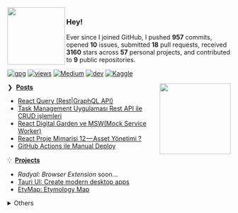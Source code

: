 <a href="https://www.youtube.com/watch?v=m_GoB8SFOeM">
<img align="left" src="https://user-images.githubusercontent.com/16024979/164560590-ff6597ae-1b20-409f-9930-6ce8d8155135.gif" width="130" /></a>

### Hey!

Ever since I joined GitHub, I pushed **957** commits, opened **10** issues, submitted **18** pull requests, received **3160** stars across **57** personal projects, and contributed to **9** public repositories.

[![gpg](https://img.shields.io/badge/gpg-399BB7FF25D68355-313131?style=flat&labelColor=4f4f4f&color=313131)](https://github.com/agmmnn.gpg) [![views](https://komarev.com/ghpvc/?username=agmmnn&style=flat&color=313131&label=views)](https://github.com/agmmnn) [![Medium](https://img.shields.io/badge/Medium-12100E?style=flat&logo=medium&logoColor=white)](https://medium.com/@agmmnn) [![dev](https://img.shields.io/badge/agmmnn.dev-313e80?style=flat&logo=&logoColor=white)](https://agmmnn.dev/) [![Kaggle](https://img.shields.io/badge/Kaggle-035a7d?style=flat&logo=kaggle&logoColor=white)](https://www.kaggle.com/agmmnn/datasets)

<a href="https://www.youtube.com/watch?v=EyO4jjnQcfI">
<img align="right" src="https://user-images.githubusercontent.com/16024979/164562040-e1cf2d5a-ca27-4060-9c83-d8fd0fd22622.png" width="160" /></a>

❯ &nbsp;**[Posts](https://agmmnn.dev/blog)**

<!-- BLOG-POST-LIST:START -->
- [React Query &lpar;Rest|GraphQL API&rpar;](https://medium.com/frontend-development-with-js/react-query-rest-graphql-api-141792746a44?source=rss-67ea4f73fc7------2)
- [Task Management Uygulaması Rest API ile CRUD işlemleri](https://medium.com/frontend-development-with-js/task-management-uygulamas%C4%B1-rest-api-ile-crud-i%C5%9Flemleri-16c37afe4447?source=rss-67ea4f73fc7------2)
- [React Digital Garden ve MSW&lpar;Mock Service Worker&rpar;](https://medium.com/frontend-development-with-js/react-digital-garden-ve-msw-mock-service-worker-d9c794146edc?source=rss-67ea4f73fc7------2)
- [React Proje Mimarisi 12 — Asset Yönetimi ?](https://medium.com/frontend-development-with-js/react-proje-mimarisi-12-asset-y%C3%B6netimi-b17c797b3e56?source=rss-67ea4f73fc7------2)
- [GitHub Actions ile Manual Deploy](https://medium.com/frontend-development-with-js/github-actions-ile-manual-deploy-c70734f95db4?source=rss-67ea4f73fc7------2)
<!-- BLOG-POST-LIST:END -->

⁛ &nbsp;**[Projects](https://agmmnn.dev/projects)**

- _Radyal: Browser Extension_ soon...
- [Tauri UI: Create modern desktop apps](https://github.com/agmmnn/tauri-ui)
- [EtyMap: Etymology Map](https://etymap.vercel.app/)

<details>
<summary>Others</summary>

- Lists: [awesome-blender](https://github.com/agmmnn/awesome-blender), [turkish-nlp-resources](https://github.com/agmmnn/turkish-nlp-resources)
- Tools: [fineartdown](https://github.com/agmmnn/fineartdown), [polydown](https://github.com/agmmnn/polydown)
- Cli: [syn](https://github.com/agmmnn/syn), [nis](https://github.com/agmmnn/nisanyan-cli), [tdk](https://github.com/agmmnn/tdk-cli), [tureng](https://github.com/agmmnn/turengcli), [etym](https://github.com/agmmnn/etym-cli)

</details>
